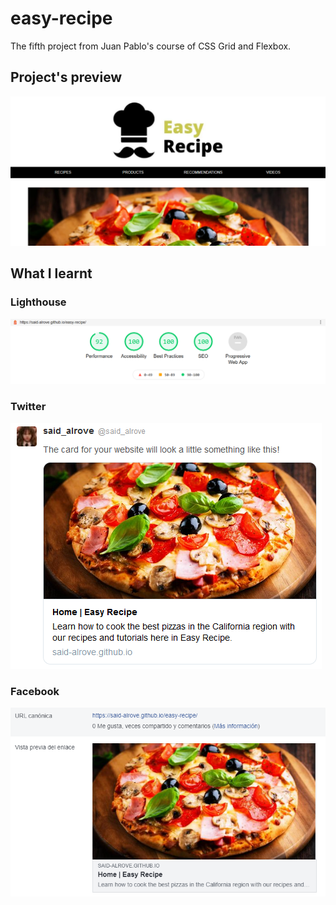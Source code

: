 # easy-recipe
The fifth project from Juan Pablo's course of CSS Grid and Flexbox.

## Project's preview
![](readme/screenshot.png)

## What I learnt

### Lighthouse
![](readme/lighthouse.png)

### Twitter
![](readme/twitter.png)

### Facebook
![](readme/facebook.png)

